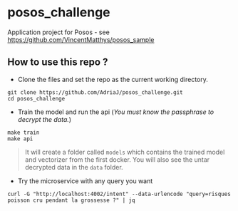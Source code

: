 # posos_challenge
Application project for Posos - see https://github.com/VincentMatthys/posos_sample

## How to use this repo ?

* Clone the files and set the repo as the current working directory.
```
git clone https://github.com/AdriaJ/posos_challenge.git
cd posos_challenge
```

* Train the model and run the api (*You must know the passphrase to decrypt the data.*)

```
make train
make api
```
> It will create a folder called `models` which contains the trained model and vectorizer from the first docker. You will also see the untar decrypted data in the `data` folder.

* Try the microservice with any query you want
```
curl -G "http://localhost:4002/intent" --data-urlencode "query=risques poisson cru pendant la grossesse ?" | jq
```


